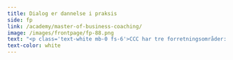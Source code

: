 ```yaml
---
title: Dialog er dannelse i praksis
side: fp
link: /academy/master-of-business-coaching/
image: /images/frontpage/fp-88.png
text: "<p class='text-white mb-0 fs-6'>CCC har tre forretningsområder: ledelsescoaching, skræddersyede konsulentydelser og en bred vifte af uddannelser i coaching, ledelse og personlighedstest. Vores MA i Business Coaching er akkrediteret af EMCC og udvikler dialogiske færdigheder og ledelsesmæssig kapacitet med en filosofisk overbygning. Vores ydelser er velafprøvede ved 19 års praktisk virke og udvikling på højt fagligt niveau.</p>"
text-color: white
---
```

